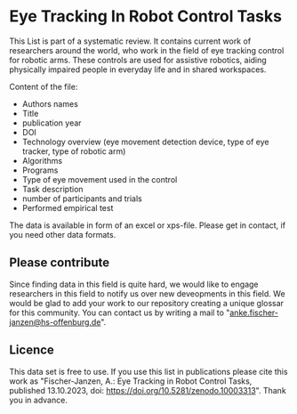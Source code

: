 # Eye Tracking In Robot Control Tasks
This List is part of a systematic review. It contains current work of researchers around the world, who work in the field of eye tracking control for robotic arms. These controls are used for assistive robotics, aiding physically impaired people in everyday life and in shared workspaces. 

Content of the file: 
- Authors names
- Title
- publication year
- DOI
- Technology overview (eye movement detection device, type of eye tracker, type of robotic arm)
- Algorithms
- Programs
- Type of eye movement used in the control
- Task description
- number of participants and trials
- Performed empirical test

The data is available in form of an excel or xps-file. Please get in contact, if you need other data formats. 

## Please contribute
Since finding data in this field is quite hard, we would like to engage researchers in this field to notify us over new deveopments in this field. We would be glad to add your work to our repository creating a unique glossar for this community. You can contact us by writing a mail to "anke.fischer-janzen@hs-offenburg.de".

## Licence 
This data set is free to use. If you use this list in publications please cite this work as "Fischer-Janzen, A.: Eye Tracking in Robot Control Tasks, published 13.10.2023, doi: https://doi.org/10.5281/zenodo.10003313". 
Thank you in advance. 
